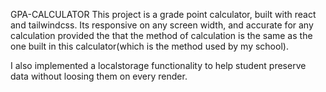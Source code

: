 GPA-CALCULATOR
This project is a grade point calculator, built with react and tailwindcss. Its responsive on any screen width, and accurate for any calculation provided the that the method of calculation is the same as the one built in this calculator(which is the method used by my school).

I also implemented a localstorage functionality to help student preserve data without loosing them on every render.
